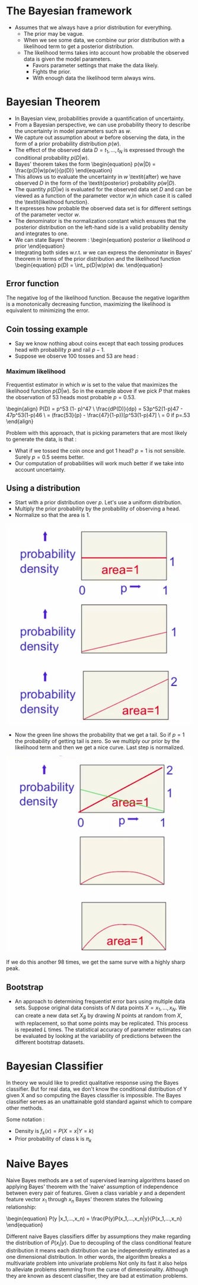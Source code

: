 # The Bayesian framework
- Assumes that we always have a prior distribution for everything.
  - The prior may be vague.
  - When we see some data, we combine our prior distribution with a likelihood term to get a posterior distribution.
  - The likelihood terms takes into account how probable the observed data is given the model parameters.
    - Favors parameter settings that make the data likely.
    - Fights the prior.
    - With enough data the likelihood term always wins.

# Bayesian Theorem
- In Bayesian view, probabilities provide a quantification of uncertainty.
- From a Bayesian perspective, we can use probability theory to describe the uncertainty in model parameters such as $w$.
- We capture out assumption about $w$ before observing the data, in the form of a prior probability distribution $p(w)$.
- The effect of the observed data $D = {t_1,...,t_N}$ is expressed through the conditional probability $p(D|w)$.
- Bayes' theorem takes the form
\begin{equation}
  p(w|D) = \frac{p(D|w)p(w)}{p(D)}
\end{equation}
- This allows us to evaluate the uncertainty in $w$ \textit{after} we have observed $D$ in the form of the \textit{posterior}
probability $p(w|D)$.
- The quantity $p(D|w)$ is evaluated for the observed data set $D$ and can be viewed as a function of the parameter vector $w$,in which case it is called the \textit{likelihood function}.
- It expresses how probable the observed data set is for different settings of the parameter vector $w$.
- The denominator is the normalization constant which ensures that the posterior distribution on the left-hand side is a valid probability density and integrates to one.
- We can state Bayes' theorem :
\begin{equation}
  posterior $\alpha$ likelihood $\alpha$ prior
\end{equation}
- Integrating both sides w.r.t. $w$ we can express the denominator in Bayes' theorem in terms of the prior distribution and the likelihood function
\begin{equation}
  p(D) = \int_ p(D|w)p(w) dw.
\end{equation}


## Error function
The negative log of the likelihood function. Because the negative logarithm is a monotonically decreasing function, maximizing the likelihood is equivalent to minimizing the error.

## Coin tossing example
- Say we know nothing about coins except that each tossing produces head with probability $p$ and rail $p-1$.
- Suppose we observe 100 tosses and 53 are head :

### Maximum likelihood
Frequentist estimator in which $w$ is set to the value that maximizes the likelihood function $p(D|w)$.
So in the example above if we pick $P$ that makes the observation of 53 heads most probable $p=0.53$.

\begin{align}
  P(D) = p^53 (1- p)^47 \\
  \frac{dP(D)}{dp} = 53p^52(1-p)47 - 47p^53(1-p)46 \\
  = (frac{53}{p} - \frac{47}{1-p})[p^53(1-p)47] \\
  = 0 if p=.53
\end{align}

Problem with this approach, that is picking parameters that are most likely to generate the data, is that :
- What if we tossed the coin once and got 1 head? $p=1$ is not sensible. Surely $p=0.5$ seems better.
- Our computation of probabilities will work much better if we take into account uncertainty.

## Using a distribution
- Start with a prior distribution over $p$. Let's use a uniform distribution.
- Multiply the prior probability by the probability of observing a head.
- Normalize so that the area is 1.

![Prior distribution after observing a head](../images/distributions_head.png)

- Now the green line shows the probability that we get a tail. So if $p=1$ the probability of getting tail is zero.
So we multiply our prior by the likelihood term and then we get a nice curve. Last step is normalized.

![Prior distribution after observing a tail](../images/distribution_tail.png)

If we do this another 98 times, we get the same surve with a highly sharp peak.

## Bootstrap
- An approach to determining frequentist error bars using multiple data sets.
Suppose original data consists of $N$ data points $X = {x_1,...,x_N}$. We can create a new data set $X_B$ by drawing $N$ points at random from $X$, with replacement, so that some points may be replicated. This process is repeated $L$ times.
The statistical accuracy of parameter estimates can be evaluated by looking at the variability of predictions between the different bootstrap datasets.

# Bayesian Classifier
In theory we would like to predict qualitative response using the Bayes classifier. But for real data, we don't know the conditional distribution of Y given X and so computing the Bayes classifier is impossible. The Bayes classifier serves as an unattainable gold standard against which to compare other methods.

Some notation :
- Density is $f_k(x) = P(X = x| Y=k)$
- Prior probability of class k is $\pi_k$

# Naive Bayes
Naive Bayes methods are a set of supervised learning algorithms based on applying Bayes' theorem with the 'naive' assumption of independence between every pair of features. Given a class variable $y$ and a dependent feature vector $x_1$ through $x_n$ Bayes' theorem states the following relationship:

\begin{equation}
P(y |x_1,...,x_n) = \frac{P(y)P(x_1,...,x_n|y}{P(x_1,...,x_n}
\end{equation}

Different naive Bayes classifiers differ by assumptions they make regarding the distribution of $P(x_i | y)$.
Due to decoupling of the class conditional feature distribution it means each distribution can be independently estimated as a one dimensional distribution. In other words, the algorithm breaks a multivariate problem into univariate problems
Not only its fast it also helps to alleviate problems stemming from the curse of dimensionality.
Although they are known as descent classifier, they are bad at estimation problems.

